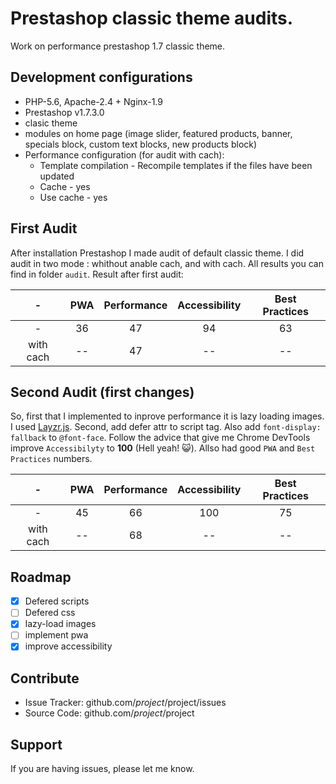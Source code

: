 Prestashop classic theme audits.
========

Work on performance prestashop 1.7 classic theme.

Development configurations
--------
- PHP-5.6, Apache-2.4 + Nginx-1.9
- Prestashop v1.7.3.0
- clasic theme
- modules on home page (image slider, featured products, banner, specials block, custom text blocks, new products block)
- Performance configuration (for audit with cach): 
  - Template compilation - Recompile templates if the files have been updated
  - Cache - yes
  - Use cache - yes

First Audit
--------
  After installation Prestashop I made audit of default classic theme.
  I did audit in two mode : whithout anable cach, and with cach. All results you can find in folder `audit`. 
  Result after first audit:
  
  |  -          |     PWA     | Performance | Accessibility | Best Practices |
  | :---------: | :---------: | :---------: | :-----------: | :------------: |
  |  -          |     36      |      47     |       94      |        63      |
  |  with cach  |     --      |      47     |       --      |        --      |
  

Second Audit (first changes)
----------
  So, first that I implemented to inprove performance it is lazy loading images. I used [Layzr.js](http://callmecavs.com/layzr.js/).
  Second, add defer attr to script tag. Also add `font-display: fallback` to `@font-face`. 
  Follow the advice that give me Chrome DevTools improve `Accessibilyty` to **100** (Hell yeah! 😺). Allso had good `PWA` and `Best Practices` numbers.
  
  |  -          |     PWA     | Performance | Accessibility | Best Practices |
  | :---------: | :---------: | :---------: | :-----------: | :------------: |
  |  -          |     45      |      66     |       100     |        75      |
  |  with cach  |     --      |      68     |       --      |        --      |
  
  
Roadmap
----------
- [x]  Defered scripts
- [ ] Defered css
- [x] lazy-load images
- [ ] implement pwa
- [x] improve accessibility

Contribute
----------

- Issue Tracker: github.com/$project/$project/issues
- Source Code: github.com/$project/$project

Support
-------

If you are having issues, please let me know.
